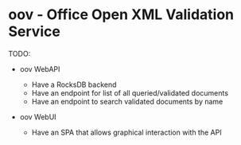 # oov - Office Open XML Validation Service

TODO:

- oov WebAPI
    * Have a RocksDB backend
    * Have an endpoint for list of all queried/validated documents
    * Have an endpoint to search validated documents by name

- oov WebUI
    * Have an SPA that allows graphical interaction with the API